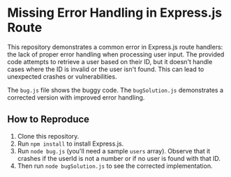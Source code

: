 # Missing Error Handling in Express.js Route

This repository demonstrates a common error in Express.js route handlers:  the lack of proper error handling when processing user input.  The provided code attempts to retrieve a user based on their ID, but it doesn't handle cases where the ID is invalid or the user isn't found. This can lead to unexpected crashes or vulnerabilities.

The `bug.js` file shows the buggy code.  The `bugSolution.js` demonstrates a corrected version with improved error handling.

## How to Reproduce

1. Clone this repository.
2. Run `npm install` to install Express.js.
3. Run `node bug.js` (you'll need a sample `users` array). Observe that it crashes if the userId is not a number or if no user is found with that ID.
4. Then run `node bugSolution.js` to see the corrected implementation.